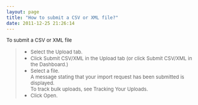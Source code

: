 ```yaml
---
layout: page
title: "How to submit a CSV or XML file?"
date: 2011-12-25 21:26:14
---
```


<span style="font-size: small;"><span class="mce-procedure">To submit a CSV or XML file  </span> <br /></span>

> *   <span style="font-size: small;">Select the Upload tab.</span>
> *   <span style="font-size: small;">Click Submit CSV/XML in the Upload tab (or click Submit CSV/XML in the Dashboard.)</span>
> *   <span style="font-size: small;">Select a file.<br />A message stating that your import request has been submitted is displayed.<br />To track bulk uploads, see Tracking Your Uploads. </span>
> *   <span style="font-size: small;">Click Open.</span>